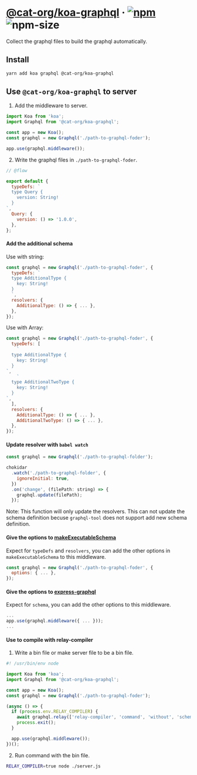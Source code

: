 # [@cat-org/koa-graphql][website] · <!-- badges.start -->[![npm][npm-image]][npm-link] ![npm-size][npm-size-image]

[npm-image]: https://img.shields.io/npm/v/@cat-org/koa-graphql.svg
[npm-link]: https://www.npmjs.com/package/@cat-org/koa-graphql
[npm-size-image]: https://img.shields.io/bundlephobia/minzip/@cat-org/koa-graphql.svg

<!-- badges.end -->

[website]: https://cat-org.github.io/core/koa-graphql

Collect the graphql files to build the graphql automatically.

## Install

```sh
yarn add koa graphql @cat-org/koa-graphql
```

## Use `@cat-org/koa-graphql` to server

1. Add the middleware to server.

```js
import Koa from 'koa';
import Graphql from '@cat-org/koa-graphql';

const app = new Koa();
const graphql = new Graphql('./path-to-graphql-foder');

app.use(graphql.middleware());
```

2. Write the graphql files in `./path-to-graphql-foder`.

```js
// @flow

export default {
  typeDefs: `
  type Query {
    version: String!
  }
`,
  Query: {
    version: () => '1.0.0',
  },
};
```

#### Add the additional schema

Use with string:

```js
const graphql = new Graphql('./path-to-graphql-foder', {
  typeDefs: `
  type AdditionalType {
    key: String!
  }
  `,
  resolvers: {
    AdditionalType: () => { ... },
  },
});
```

Use with Array:

```js
const graphql = new Graphql('./path-to-graphql-foder', {
  typeDefs: [
    `
  type AdditionalType {
    key: String!
  }
`,
    `
  type AdditionalTwoType {
    key: String!
  }
`,
  ],
  resolvers: {
    AdditionalType: () => { ... },
    AdditionalTwoType: () => { ... },
  },
});
```

#### Update resolver with `babel watch`

```js
const graphql = new Graphql('./path-to-graphql-folder');

chokidar
  .watch('./path-to-graphql-folder', {
    ignoreInitial: true,
  })
  .on('change', (filePath: string) => {
    graphql.update(filePath);
  });
```

Note: This function will only update the resolvers. This can not update the schema definition becuse `graphql-tool` does not support add new schema definition.

#### Give the options to [makeExecutableSchema](https://github.com/apollographql/graphql-tools)

Expect for `typeDefs` and `resolvers`, you can add the other options in `makeExecutableSchema` to this middleware.

```js
const graphql = new Graphql('./path-to-graphql-foder', {
  options: { ... },
});
```

#### Give the options to [express-graphql](https://github.com/graphql/express-graphql)

Expect for `schema`, you can add the other options to this middleware.

```js
...
app.use(graphql.middleware({ ... }));
...
```

#### Use to compile with relay-compiler

1. Write a bin file or make server file to be a bin file.

```js
#! /usr/bin/env node

import Koa from 'koa';
import Graphql from '@cat-org/koa-graphql';

const app = new Koa();
const graphql = new Graphql('./path-to-graphql-foder');

(async () => {
  if (process.env.RELAY_COMPILER) {
    await graphql.relay(['relay-compiler', 'command', 'without', 'schema']);
    process.exit();
  }

  app.use(graphql.middleware());
})();
```

2. Run command with the bin file.

```sh
RELAY_COMPILER=true node ./server.js
```
